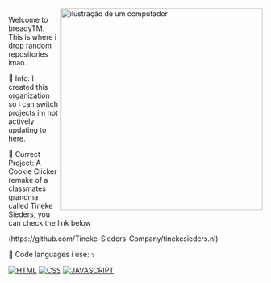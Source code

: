 <img src="https://bready.lol/public/rest/brd.png" alt="ilustração de um computador" min-width="400px" max-width="400px" width="400px" align="right">

<p align="left"> 
  Welcome to breadyTM.<br>
  This is where i drop random repositories lmao.
</p>

<p align="left">
  🚽 Info: I created this organization so i can switch projects im not actively updating to here.
</p>

<p align="left">
  💼 Currect Project: A Cookie Clicker remake of a classmates grandma called Tineke Sieders, you can check the link below
</p>

<p align="left">
  (https://github.com/Tineke-Sieders-Company/tinekesieders.nl)
</p>

<p align="left">
  💌 Code languages i use: ⤵️
</p>

<p align="left">
  <a href="#" title="HTML">
  <img src="https://img.shields.io/badge/HTML-239120?style=for-the-badge&logo=html5&logoColor=white" alt="HTML"/></a>
  <a href="#" title="CSS">
  <img src="https://img.shields.io/badge/CSS-239120?&style=for-the-badge&logo=css3&logoColor=white" alt="CSS"/></a>
  <a href="#" title="JAVASCRIPT">
  <img src="https://img.shields.io/badge/JavaScript-F7DF1E?style=for-the-badge&logo=javascript&logoColor=black" alt="JAVASCRIPT"/></a>
</p>
